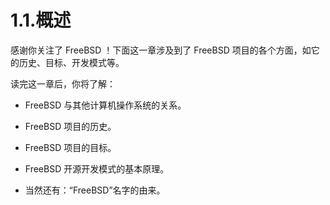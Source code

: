 # 1.1.概述

感谢你关注了 FreeBSD ！下面这一章涉及到了 FreeBSD 项目的各个方面，如它的历史、目标、开发模式等。

读完这一章后，你将了解：

- FreeBSD 与其他计算机操作系统的关系。

- FreeBSD 项目的历史。

- FreeBSD 项目的目标。

- FreeBSD 开源开发模式的基本原理。

- 当然还有：“FreeBSD”名字的由来。

